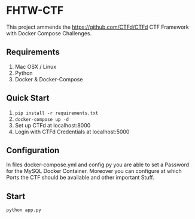 # FHTW-CTF
This project ammends the https://github.com/CTFd/CTFd CTF Framework with Docker Compose Challenges.

## Requirements
1. Mac OSX / Linux
2. Python
3. Docker & Docker-Compose

## Quick Start
1. `pip install -r requirements.txt`
2. `docker-compose up -d`
3.  Set up CTFd at localhost:8000
4.  Login with CTFd Credentials at localhost:5000

## Configuration
In files docker-compose.yml and config.py you are able to set a Password
for the MySQL Docker Container. Moreover you can configure at which Ports the
CTF should be available and other important Stuff.

## Start
`python app.py`
